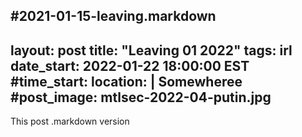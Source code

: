 #2021-01-15-leaving.markdown
---
layout: post
title:  "Leaving 01 2022"
tags: irl
date_start: 2022-01-22 18:00:00 EST
#time_start:
location: |
  Somewheree
#post_image: mtlsec-2022-04-putin.jpg
---
This post
.markdown version